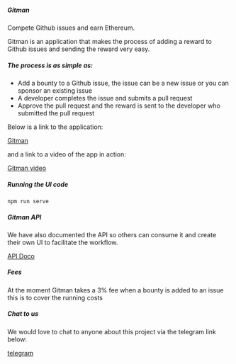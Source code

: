 ##### Gitman

Compete Github issues and earn Ethereum.

Gitman is an application that makes the process of adding a reward to Github issues and sending the reward very easy.
 
##### The process is as simple as:
- Add a bounty to a Github issue, the issue can be a new issue or you can sponsor an existing issue
- A developer completes the issue and submits a pull request
- Approve the pull request and the reward is sent to the developer who submitted the pull request

Below is a link to the application:

[Gitman](http://live.gitman.app)

 and a link to a video of the app in action:
 
[Gitman video](https://youtu.be/pw3AFkWl2qc)

##### Running the UI code

``` npm run serve ```

##### Gitman API

We have also documented the API so others can consume it and create their own UI to facilitate the workflow.

[API Doco](https://documenter.getpostman.com/view/41839/S1TYVGY7?version=latest)

##### Fees

At the moment Gitman takes a 3% fee when a bounty is added to an issue this is to cover the running costs

##### Chat to us 

We would love to chat to anyone about this project via the telegram link below:

[telegram](https://t.me/joinchat/Gr-5fxF7FTHdNfzKQKJGgQ) 
